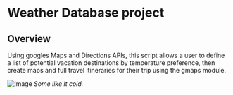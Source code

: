 # Weather Database project

## Overview
Using googles Maps and Directions APIs, this script allows a user to define a list of potential vacation destinations by temperature preference, then create maps and full travel itineraries for their trip using the gmaps module.

![image](https://user-images.githubusercontent.com/82285562/133940893-41c08f78-4e3a-4547-896f-c637e257ea3d.png)
_Some like it cold._
